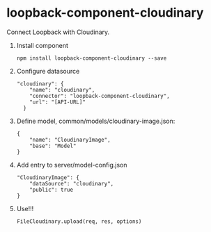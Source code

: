 loopback-component-cloudinary
==============================

Connect Loopback with Cloudinary.

1. Install component

    ```
    npm install loopback-component-cloudinary --save
    ```

2. Configure datasource

    ```
    "cloudinary": {
        "name": "cloudinary",
        "connector": "loopback-component-cloudinary",
        "url": "[API-URL]"
      }
    ```

3. Define model, common/models/cloudinary-image.json:

    ```
    {
        "name": "CloudinaryImage",
        "base": "Model"
    }
    ```

4. Add entry to server/model-config.json

    ```
    "CloudinaryImage": {
        "dataSource": "cloudinary",
        "public": true
    }
    ```

5. Use!!!

    ```
    FileCloudinary.upload(req, res, options)
    ```
